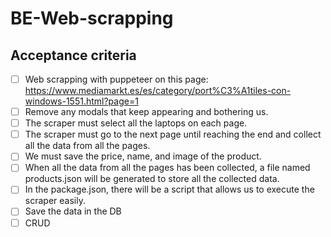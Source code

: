 # BE-Web-scrapping

##   Acceptance criteria

- [ ] Web scrapping with puppeteer on this page: https://www.mediamarkt.es/es/category/port%C3%A1tiles-con-windows-1551.html?page=1
- [ ] Remove any modals that keep appearing and bothering us.
- [ ] The scraper must select all the laptops on each page.
- [ ] The scraper must go to the next page until reaching the end and collect all the data from all the pages.
- [ ] We must save the price, name, and image of the product.
- [ ] When all the data from all the pages has been collected, a file named products.json will be generated to store all the collected data.
- [ ] In the package.json, there will be a script that allows us to execute the scraper easily.
- [ ] Save the data in the DB
- [ ] CRUD